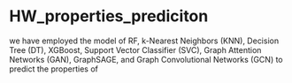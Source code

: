 # HW_properties_prediciton

we have employed the model of RF, k-Nearest Neighbors (KNN), Decision Tree (DT), XGBoost, Support Vector Classifier (SVC), Graph Attention Networks (GAN), GraphSAGE, and Graph Convolutional Networks (GCN) to predict the properties of 
